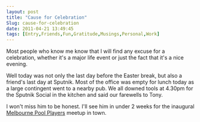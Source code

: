 ```yaml
---
layout: post
title: "Cause for Celebration"
Slug: cause-for-celebration
date: 2011-04-21 13:49:45
tags: [Entry,Friends,Fun,Gratitude,Musings,Personal,Work]
---
```

Most people who know me know that I will find any excuse for a celebration, whether it's a major life event or just the fact that it's a nice evening.

Well today was not only the last day before the Easter break, but also a friend's last day at Sputnik. Most of the office was empty for lunch today as a large contingent went to a nearby pub. We all downed tools at 4.30pm for the Sputnik Social in the kitchen and said our farewells to Tony.

I won't miss him to be honest. I'll see him in under 2 weeks for the inaugural [Melbourne Pool Players](https://www.facebook.com/home.php?sk=group_154274537969820 "Facebook Group: Melbourne Pool Players") meetup in town.
